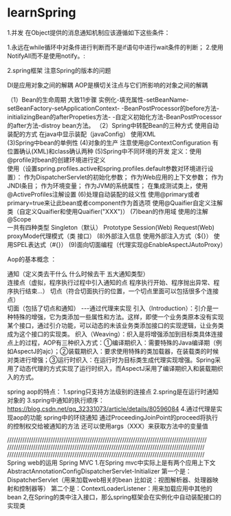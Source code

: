# learnSpring
1.并发
在Object提供的消息通知机制应该遵循如下这些条件：

1.永远在while循环中对条件进行判断而不是if语句中进行wait条件的判断；
2.使用NotifyAll而不是使用notify。:

2.spring框架  注意Spring的版本的问题

DI是应用对象之间的解耦  AOP是横切关注点与它们所影响的对象之间的解耦

（1）Bean的生命周期  大致11步骤
 实例化-填充属性-setBeanName-setBeanFactory-setApplicationContext-
 -BeanPostProcessor的before方法-initializingBean的afterPropeties方法-
 -自定义初始化方法-BeanPostProcessor的after方法-distroy bean方法。
 （2）Spring中转配Bean的三种方式
 使用自动装配的方式    在java中显示装配（javaConfig）      使用XML     
 (3)Spring中bean的单例性
 (4)对象的生产 注意使用@ContextConfiguration  有位置确认(XML)和class确认两种
 (5)Spring中不同环境的开发
   定义：使用@profile对bean的创建环境进行定义   
   使用（设置spring.profiles.active和spring.profiles.default参数对环境进行设置）：
   作为DispatcherServlet的初始化参数；
	作为Web应用的上下文参数；
	作为JNDI条目；
	作为环境变量；
	作为JVM的系统属性；
	在集成测试类上，使用@ActiveProfiles注解设置
 (6)处理自动装配的歧义性
  使用@primary或者primary=true来让此bean或者component作为首选项
  使用@Quaifier自定义注解类（自定义Quaifier和使用Quaifier("XXX")）
  (7)bean的作用域
    使用的注解@Scope  
    一共有四种类型 Singleton（默认） Prototype  Session(Web) Request(Web)
    proxyMode代理模式（类 接口）
   (8)外部注入信息
     使用外部注入方式（${}）  使用SPEL表达式（#{}）
    (9)面向切面编程（代理实现@EnableAspectJAutoProxy）
    
   Aop的基本概念 ：
    
   通知（定义类去干什么 什么时候去干  五大通知类型）  
    连接点（虚拟，程序执行过程中引入通知的点   程序执行开始、程序抛出异常、程序执行结束...）
    切点（符合切面执行的位置，一个切点里面可以包括很多个连接点）   
    切面（包括了切点和通知）  ---通过代理来实现
    引入（Introduction）：引介是一种特殊的增强，它为类添加一些属性和方法。这样，即使一个业务类原本没有实现某个接口，通过引介功能，可以动态的未该业务类添加接口的实现逻辑，让业务类成为这个接口的实现类。
	织入（Weaving）：织入是将增强添加到目标类具体连接点上的过程，AOP有三种织入方式：①编译期织入：需要特殊的Java编译期（例如AspectJ的ajc）；②装载期织入：要求使用特殊的类加载器，在装载类的时候对类进行增强；③运行时织入：在运行时为目标类生成代理实现增强。Spring采用了动态代理的方式实现了运行时织入，而AspectJ采用了编译期织入和装载期织入的方式。 
	
spring aop的特点：
	1.spring只支持方法级别的连接点
	2.spring是在运行时通知对象的
    3.spring中通知的执行顺序：https://blog.csdn.net/qq_32331073/article/details/80596084
    4.通过代理是实现aop的功能
spring中的环绕通知 通过ProceedingJoinPoint的proceed将执行的控制权交给被通知的方法  还可以使用args（XXX）来获取方法中的变量值
     
////////////////////////////////////////////////////////////////////////////////////////////
///////////////////////////////////////////////////////////////////////////////////////////
///////////////////////////////////////////////////////////////////////////////////////////
Spring web的运用 Spring MVC
1.在Spring mvc中实际上是有两个应用上下文
 		AbstractAnnotationConfigDispatcherServlet-Initializer
 第一个是：DispatcherServlet（用来加载web相关的bean 比如说：视图解析器、处理器映射和控制器等）
 第二个是：ContextLoaderListener：用来加载应用中其他的bean
 2,在Spring的类中注入接口，那么spring框架会在实例化中自动装配接口的实现类